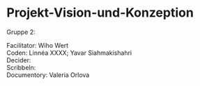# Projekt-Vision-und-Konzeption

Gruppe 2:

Facilitator: Wiho Wert <br>
Coden: Linnéa XXXX; Yavar Siahmakishahri <br>
Decider: <br>
Scribbeln: <br>
Documentory: Valeria Orlova <br>

